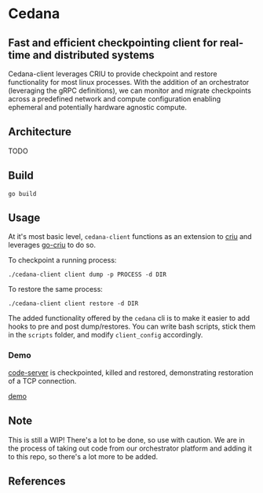 # Cedana

## Fast and efficient checkpointing client for real-time and distributed systems

Cedana-client leverages CRIU to provide checkpoint and restore functionality for most linux processes. With the addition of an orchestrator (leveraging the gRPC definitions), we can monitor and migrate checkpoints across a predefined network and compute configuration enabling ephemeral and potentially hardware agnostic compute.

## Architecture 
TODO

## Build

```go build```

## Usage

At it's most basic level, `cedana-client` functions as an extension to [criu](https://criu.org/Main_Page) and leverages [go-criu](https://github.com/checkpoint-restore/go-criu) to do so.

To checkpoint a running process:

```./cedana-client client dump -p PROCESS -d DIR```

To restore the same process:

```./cedana-client client restore -d DIR```

The added functionality offered by the `cedana` cli is to make it easier to add hooks to pre and post dump/restores. You can write bash scripts, stick them in the `scripts` folder, and modify `client_config` accordingly.

### Demo
[code-server](https://github.com/coder/code-server) is checkpointed, killed and restored, demonstrating restoration of a TCP connection. 

[demo](https://www.youtube.com/watch?v=1MVj7rJemDM)

## Note
This is still a WIP! There's a lot to be done, so use with caution. We are in the process of taking out code from our orchestrator platform and adding it to this repo, so there's a lot more to be added.

## References
